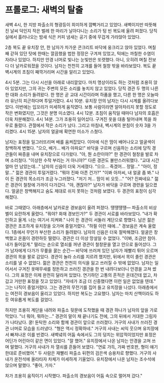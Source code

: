 # 프롤로그: 새벽의 탈출
새벽 4시, 한 지방 파출소의 형광등이 희미하게 깜빡거리고 있었다. 새벽이지만 따뜻해진 날씨 덕인지 작은 벌레 한 마리가 날아다니는 소리가 텅 빈 복도에 울려 퍼졌다. 당직실에서 흘러나오는 밤새 식은 커피 냄새는 공기 중에 무겁게 가라앉아 있었다.

2층 복도 끝 유치장 안, 한 남자가 차가운 콘크리트 바닥에 웅크리고 앉아 있었다. 며칠째 갇혀 있던 탓에 한때는 깔끔했을 법한 정장은 구겨져 있었고, 턱에는 까칠한 수염이 자라나 있었다. 하지만 안경 너머로 빛나는 눈빛만은 또렷했다. 아니, 오히려 며칠 전보다 더 날카로워졌을 것이다. 남자는 천천히 고개를 들어 철창 밖을 바라보았다. 복도 끝 벽시계의 초침이 째깍거리며 시간을 알리고 있었다.

4시 5분. 그는 다시 시선을 아래로 내리깔았다. 마치 명상이라도 하는 것처럼 조용히 앉아 있었지만, 그의 귀는 주변의 모든 소리를 놓치지 않고 있었다. 당직 경관 두 명의 나른한 대화 소리가 들려왔다. 한 명은 곧 교대 시간이라며 하품을 했고, 다른 한 명은 오늘따라 유난히 피곤하다며 투덜거렸다.
4시 10분. 유치장 안의 남자는 다시 시계를 올려다보았다. 이번에는 입꼬리가 미세하게 움직였다. 보통 사람이라면 알아차리지 못할 정도로 작은 변화였지만, 그것은 분명 미소였다.
4시 12분. 초침이 움직일 때마다 남자의 호흡은 더욱 차분해졌다.
4시 14분. 그가 조용히 일어섰다. 구겨진 옷을 대충 털어내며 목을 좌우로 돌렸다. 관절에서 작은 소리가 났다.
그리고 마침내, 벽시계의 분침이 숫자 3을 가리켰다.
4시 15분. 남자의 얼굴에 확연한 미소가 스쳤다.

남자는 표정을 일그러뜨리며 배를 움켜잡았다. 이마에 식은 땀이 배어나오고 얼굴색이 창백하게 변했다. "으으, 배가... 배가 아파요!"
바닥을 구르며 신음하는 소리에 당직 경관들이 짜증을 내며 유치장으로 다가왔다.
"야, 뭔 소란이야?" 한 경관이 철창을 발로 차며 소리쳤다.
"이상한 수작 부리는 거 아니야?" 다른 경관도 불만스러워했다. "교대 시간 얼마 안 남았는데..."
남자의 신음이 더욱 거세졌다. "으으... 죽겠어... 정말..."
"아이, 정말..." 젊은 경관이 투덜거렸다. "뭐야 진짜 아픈 건가?"
"이봐 아저씨, 내 얼굴 좀 봐." 나이 든 경관의 목소리가 조금 누그러졌다. "저기 저... 땀이 비 오듯..."
"어? 진짜네요." 젊은 경관이 철창에 가까이 다가갔다. "야, 괜찮아?"
남자가 바닥을 구르며 경련을 일으켰다. 얼굴은 창백해지고 숨도 제대로 쉬지 못하는 것처럼 보였다. 두 경관의 표정이 심각해졌다.

바로 그때였다. 아래층에서 날카로운 경보음이 울려 퍼졌다. 땡땡땡땡— 파출소의 비상벨이 요란하게 울렸다.
"뭐야? 화재 경보인가?" 두 경관이 서로를 바라보았다.
"내가 확인하고 올게. 너는 여기서 지켜봐." 나이 든 경관이 서둘러 계단으로 향했다.
남은 젊은 경관은 초조하게 유치장을 오가며 중얼거렸다. "하필 이런 때에..."
경보음은 계속 울렸다. 1층에서 무언가 부산한 소리가 들려왔다. 남자의 신음은 더욱 절박해졌다. 얼굴은 창백했고 온몸이 경련하듯 떨렸다. 
경관은 더 이상 망설일 수 없었다.
"이봐, 조금만 참아. 내가 들어갈게."
떨리는 손으로 열쇠를 꺼낸 경관이 철창문을 열고 안으로 들어섰다. 그가 남자에게 다가가 무릎을 꿇는 순간—
바닥에 쓰러져 있던 남자가 재빨리 튀어 오르며 경관의 목을 팔로 감았다. 경관이 놀라 소리를 지르려 했지만, 뒤에서 목이 졸린 경관은 소리를 낼 수 없었다. 젊은 경관은 천천히 의식을 잃고 쓰러질 수 밖에 없었다.
남자는 일어서서 구겨진 옷매무새를 정돈하고 쓰러진 경관을 한 번 내려다보더니 안경을 고쳐 썼다. 그의 표정은 이제 완전히 달라져 있었다. 연기하던 고통의 흔적은 온데간데 없고, 차갑고 거만한 표정을 짓고 있었다.
"자네가 조금 더 신중했다면 이런 일은 없었을 텐데." 그는 나직이 중얼거렸다.
그는 경관의 무전기를 집어 들고 유치장을 나섰다. 아래층에서는 여전히 경보음이 울리고 있었다. 하지만 복도는 고요했다. 남자는 마치 산책이라도 하듯 여유롭게 복도를 걸었다.

하지만 조용히 계단을 내려와 파출소 뒷문에 도착했을 때 경관 하나가 남자의 앞을 가로막았다.
"너 뭐야, 뭐하는..."
경관의 말이 채 끝나기도 전에, 그의 뒤에서 거대한 그림자가 나타났다. 쿵! 둔탁한 소리와 함께 경관이 앞으로 쓰러졌다. 거구의 사내가 쓰러진 경관 너머로 모습을 드러냈다.
"형은 역시 정확하네." 거구의 사내는 씨익 웃으며 유치장에서 빠져나온 이를 반겼다. 새벽녘의 어둠 속에서도 그의 덩치는 위압적이었지만 표정은 어딘가 어린아이 같은 면이 있었다.
"잘 했어." 유치장에서 나온 남자는 안경을 고쳐 쓰며 말했다. 
거구의 사내가 차 열쇠를 흔들어 보였다. "연료 가득, 가짜 번호판, 형이 얘기한대로 준비했어."
두 사람은 재빨리 파출소 뒤편의 검은색 승용차로 향했다. 거구의 사내가 운전석에 올라타자 차체가 미세하게 기울었다.
유치장에서 나온 남자는 조수석에 앉으며 말했다. "좋아, 가자."

차가 조용히 움직이기 시작했다. 파출소의 경보음이 어둠 속으로 멀어져 갔다."
